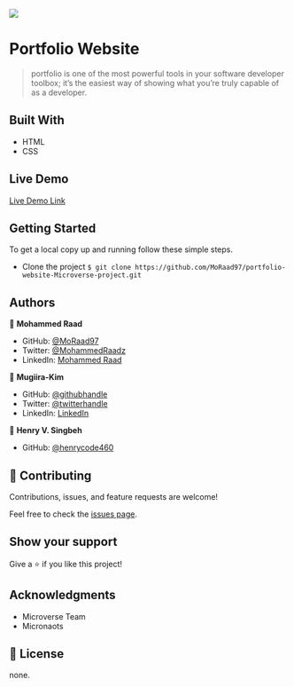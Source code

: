 ![](https://img.shields.io/badge/Microverse-blueviolet)

# Portfolio Website

> portfolio is one of the most powerful tools in your software developer toolbox; it’s the easiest way of showing what you’re truly capable of as a developer.

## Built With

- HTML
- CSS

## Live Demo

[Live Demo Link](https://moraad97.github.io/portfolio-website-Microverse-project/)

## Getting Started

To get a local copy up and running follow these simple steps.

- Clone the project `$ git clone https://github.com/MoRaad97/portfolio-website-Microverse-project.git`

## Authors

👤 **Mohammed Raad**

- GitHub: [@MoRaad97](https://github.com/MoRaad97)
- Twitter: [@MohammedRaadz](https://twitter.com/MohammedRaadz)
- LinkedIn: [Mohammed Raad](linkedin.com/in/mohammed-raad-600176210)

👤 **Mugiira-Kim**

- GitHub: [@githubhandle](https://github.com/Mugiira-Kim)
- Twitter: [@twitterhandle](https://twitter.com/@Bbm-Cru)
- LinkedIn: [LinkedIn](https://linkedin.com/in/Mugiira-kim)

👤 **Henry V. Singbeh**

- GitHub: [@henrycode460](https://github.com/henrycode460)

## 🤝 Contributing

Contributions, issues, and feature requests are welcome!

Feel free to check the [issues page](../../issues/).

## Show your support

Give a ⭐️ if you like this project!

## Acknowledgments

- Microverse Team
- Micronaots

## 📝 License

none.
